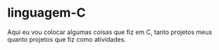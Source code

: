 # linguagem-C
Aqui eu vou colocar algumas coisas que fiz em C, tanto projetos meus quanto projetos que fiz como atividades.
